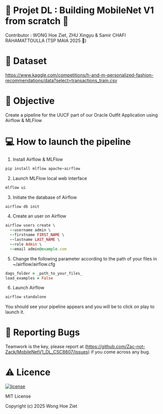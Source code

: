 # 🤖 Projet DL : Building MobileNet V1 from scratch 📇

Contributor : WONG Hoe Ziet, ZHU Xingyu & Samir CHAFI RAHAMATTOULLA (TSP MAIA 2025 🐝)

# 🔡 Dataset
https://www.kaggle.com/competitions/h-and-m-personalized-fashion-recommendations/data?select=transactions_train.csv 

# 🎯 Objective 
Create a pipeline for the UUCF part of our Oracle Outfit Application using Airflow & MLFlow

# 💻 How to launch the pipeline 

1) Install Airflow & MLFlow
```ruby
pip install mlflow apache-airflow
```
2) Launch MLFlow local web interface
```ruby
mlflow ui
```
3) Initiate the database of Airflow
```ruby
airflow db init
```
4) Create an user on Airflow
```ruby
airflow users create \
  --username admin \
  --firstname FIRST_NAME \
  --lastname LAST_NAME \
  --role Admin \
  --email admin@example.com
```
5) Change the following parameter according to the path of your files in ~/airflow/airflow.cfg
```ruby
dags_folder = _path_to_your_files_
load_examples = False
```
6) Launch Airflow
```ruby
airflow standalone
```
You should see your pipeline appears and you will be to click on play to launch it.

# :lady_beetle: Reporting Bugs

Teamwork is the key, please report at (https://github.com/Zac-not-Zack/MobileNetV1_DL_CSC8607/issues) if you come across any bug.


# :warning: Licence

[![license](https://img.shields.io/github/license/DAVFoundation/captain-n3m0.svg?style=flat-square)](https://github.com/DAVFoundation/captain-n3m0/blob/master/LICENSE)

MIT License

Copyright (c) 2025 Wong Hoe Ziet 
